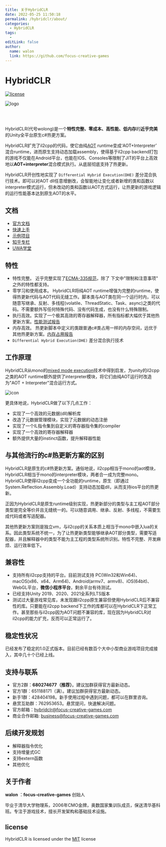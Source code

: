 ```yaml
---
title: 关于HybridCLR
date: 2022-05-25 11:50:18
permalink: /hybridclr/about/
categories:
  - HybridCLR
tags:
  - 
editLink: false
author: 
  name: walon
  link: https://github.com/focus-creative-games
---
```


# HybridCLR

[![license](http://img.shields.io/badge/license-MIT-blue.svg)](https://github.com/focus-creative-games/hybridclr/blob/main/LICENSE)

![logo](https://github.com/focus-creative-games/hybridclr/raw/main/docs/images/logo.jpg)

<br/>
<br/>

HybridCLR(代号wolong)是一个**特性完整、零成本、高性能、低内存**的**近乎完美**的Unity全平台原生c#热更方案。

HybridCLR扩充了il2cpp的代码，使它由纯[AOT](https://en.wikipedia.org/wiki/Ahead-of-time_compilation) runtime变成‘AOT+Interpreter’ 混合runtime，进而原生支持动态加载assembly，使得基于il2cpp backend打包的游戏不仅能在Android平台，也能在IOS、Consoles等限制了JIT的平台上高效地以**AOT+interpreter**混合模式执行。从底层彻底支持了热更新。

HybridCLR开创性地实现了 `Differential Hybrid Execution(DHE)` 差分混合执行技术。即可以对AOT dll任意增删改，会智能地让变化或者新增的类和函数以interpreter模式运行，但未改动的类和函数以AOT方式运行，让热更新的游戏逻辑的运行性能基本达到原生AOT的水平。

## 文档

- [官方文档](/hybridclr/about/)
- [快速上手](/hybridclr/start_up/)
- [示例项目](https://github.com/focus-creative-games/hybridclr_trial)
- [知乎专栏](https://www.zhihu.com/column/c_1489549396035870720)
- [UWA学堂](https://edu.uwa4d.com/course-intro/0/432)

## 特性

- 特性完整。 近乎完整实现了[ECMA-335规范](https://www.ecma-international.org/publications-and-standards/standards/ecma-335/)，除了 下文中"限制和注意事项" 之外的特性都支持。
- 零学习和使用成本。 HybridCLR将纯AOT runtime增强为完整的runtime，使得热更新代码与AOT代码无缝工作。脚本类与AOT类在同一个运行时内，可以随意写继承、反射、多线程(volatile、ThreadStatic、Task、async)之类的代码。不需要额外写任何特殊代码、没有代码生成，也没有什么特殊限制。
- 执行高效。实现了一个极其高效的寄存器解释器，所有指标都大幅优于其他热更新方案。[性能测试报告](/hybridclr/performance)
- 内存高效。 热更新脚本中定义的类跟普通c#类占用一样的内存空间，远优于其他热更新方案。[内存占用报告](/hybridclr/memory)
- `Differential Hybrid Execution(DHE)` 差分混合执行技术

## 工作原理

HybridCLR从mono的[mixed mode execution](https://www.mono-project.com/news/2017/11/13/mono-interpreter/)技术中得到启发，为unity的il2cpp之类的AOT runtime额外提供了interpreter模块，将它们由纯AOT运行时改造为"AOT + Interpreter"混合运行方式。

![icon](https://github.com/focus-creative-games/hybridclr/raw/main/docs/images/architecture.png)

更具体地说，HybridCLR做了以下几点工作：

- 实现了一个高效的元数据(dll)解析库
- 改造了元数据管理模块，实现了元数据的动态注册
- 实现了一个IL指令集到自定义的寄存器指令集的compiler
- 实现了一个高效的寄存器解释器
- 额外提供大量的instinct函数，提升解释器性能

## 与其他流行的c#热更新方案的区别

HybridCLR是原生的c#热更新方案。通俗地说，il2cpp相当于mono的aot模块，HybridCLR相当于mono的interpreter模块，两者合一成为完整mono。HybridCLR使得il2cpp变成一个全功能的runtime，原生（即通过System.Reflection.Assembly.Load）支持动态加载dll，从而支持ios平台的热更新。

正因为HybridCLR是原生runtime级别实现，热更新部分的类型与主工程AOT部分类型是完全等价并且无缝统一的。可以随意调用、继承、反射、多线程，不需要生成代码或者写适配器。

其他热更新方案则是独立vm，与il2cpp的关系本质上相当于mono中嵌入lua的关系。因此类型系统不统一，为了让热更新类型能够继承AOT部分类型，需要写适配器，并且解释器中的类型不能为主工程的类型系统所识别。特性不完整、开发麻烦、运行效率低下。

## 兼容性

- 支持所有il2cpp支持的平台。目前测试支持 PC(Win32和Win64)、macOS(x86、x64、Arm64)、Android(armv7、armv8)、iOS(64bit)、WebGL平台，**微信小程序平台**，剩余平台有待测试。
- 已经支持Unity 2019、2020、2021全系列LTS版本
- 测试过大量游戏常见库，未发现跟il2cpp原生兼容但使用HybridCLR后不兼容性的库。只要能在il2cpp backend下工作的库都可以在HybridCLR下正常工作。甚至那些与il2cpp因为AOT问题不兼容的库，现在因为HybridCLR对il2cpp的能力扩充，反而可以正常运行了。

## 稳定性状况

已经发布了稳定的1.0正式版本。目前已经有数百个大中小型商业游戏项目完成接入，其中几十个已经上线。

## 支持与联系

- 官方2群：**680274677（推荐）**。建议加群获得官方最新动态。
- 官方1群：651188171（满）。建议加群获得官方最新动态。
- 新手1群：428404198。新手使用过程中遇到问题，都可以在群里咨询。
- 悬赏互助群：762953653。悬赏提问，快速解决问题。
- 官方邮箱：hybridclr@focus-creative-games.com
- 商业合作邮箱: business@focus-creative-games.com

## 后续开发规划

- 解释器指令优化
- 支持增量式GC
- 支持extern函数
- 其他优化

## 关于作者

**walon** ：**focus-creative-games** 创始人

毕业于清华大学物理系，2006年CMO金牌，奥数国家集训队成员，保送清华基科班。专注于游戏技术，擅长开发架构和基础技术设施。

## license

HybridCLR is licensed under the [MIT](https://github.com/focus-creative-games/hybridclr/blob/main/LICENSE) license
